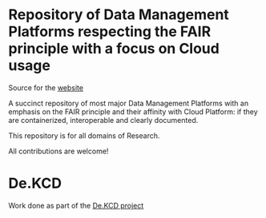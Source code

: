 # Repository of Data Management Platforms respecting the FAIR principle with a focus on Cloud usage

Source for the [website](https://abecam.github.io/CloudForDM/)

A succinct repository of most major Data Management Platforms with an emphasis on the FAIR principle and their affinity with Cloud Platform: if they are containerized, interoperable and clearly documented.

This repository is for all domains of Research.

All contributions are welcome!

# De.KCD

Work done as part of the [De.KCD project](https://datenkompetenz.cloud/)